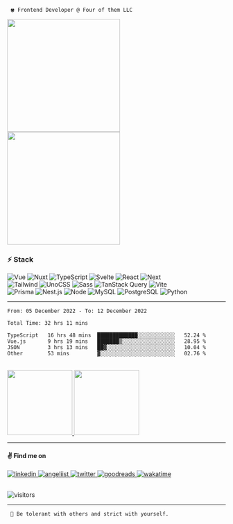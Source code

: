
     🍀️ Frontend Developer @ Four of them LLC
     
<div>
<img src="https://c.tenor.com/wD-FRmEEJ8YAAAAd/pat-a-mat-a-je-to.gif" height="260" style="display:inline-block"/>
<img src="https://thumbs.gfycat.com/GleamingMadeupCrayfish-max-1mb.gif" height="260" />
</div>




<!--
**mat2ja/mat2ja** is a ✨ _special_ ✨ repository because its `README.md` (this file) appears on your GitHub profile.

Here are some ideas to get you started:

- 🔭 I’m currently working on mc2 project
- 🌱 I’m currently learning Vue
- 👯 I’m looking to collaborate on ...
- 🤔 I’m looking for help with ...
- 💬 Ask me about ...
- 📫 How to reach me: ...
- 😄 Pronouns: ...
- ⚡ Fun fact: ...


[![Hits](https://hits.seeyoufarm.com/api/count/incr/badge.svg?url=https%3A%2F%2Fgithub.com%2Fmat2ja%2Fhit-counter&count_bg=%232ECC71&title_bg=%2327AE60&icon=&icon_color=%23E7E7E7&title=hits&edge_flat=true)](https://hits.seeyoufarm.com)

-->


### ⚡ Stack
<p>
  <img alt="Vue" src="https://img.shields.io/badge/vue-%2335495e.svg?style=for-the-badge&logo=vuedotjs&logoColor=%234FC08D" />
  <img alt="Nuxt" src="https://img.shields.io/badge/Nuxt-002E3B?style=for-the-badge&logo=nuxtdotjs&logoColor=#00DC82" />
  <img alt="TypeScript" src="https://img.shields.io/badge/-TypeScript-3178C6?style=for-the-badge&logo=typescript&logoColor=white" /> 
  <img alt="Svelte" src="https://img.shields.io/badge/svelte-%23f1413d.svg?style=for-the-badge&logo=svelte&logoColor=white" />
  <img alt="React" src="https://img.shields.io/badge/react-%2323272F.svg?style=for-the-badge&logo=react&logoColor=%2361DAFB" />
  <img alt="Next" src="https://img.shields.io/badge/Next-black?style=for-the-badge&logo=next.js&logoColor=white" />
  <br />
  <img alt="Tailwind" src="https://img.shields.io/badge/tailwind-%2338B2AC.svg?style=for-the-badge&logo=tailwind-css&logoColor=white" />
  <img alt="UnoCSS" src="https://img.shields.io/badge/unocss-333333.svg?style=for-the-badge&logo=unocss&logoColor=white" />
  <img alt="Sass" src="https://img.shields.io/badge/Sass-hotpink.svg?style=for-the-badge&logo=SASS&logoColor=white" />
  <img alt="TanStack Query" src="https://img.shields.io/badge/TanStack%20Query-FF4154?style=for-the-badge&logo=react%20query&logoColor=white" />
  <img alt="Vite" src="https://img.shields.io/badge/-Vite-646CFF?style=for-the-badge&logo=vite&logoColor=white" />
  <br />
  <img alt="Prisma" src="https://img.shields.io/badge/Prisma-5967D8?style=for-the-badge&logo=Prisma&logoColor=white" />  
  <img alt="Nest.js" src="https://img.shields.io/badge/nest-%23E0234E.svg?style=for-the-badge&logo=nestjs&logoColor=white" />
  <img alt="Node" src="https://img.shields.io/badge/node-6DA55F?style=for-the-badge&logo=node.js&logoColor=white" />  
  <img alt="MySQL" src="https://img.shields.io/badge/-MySQL-4479A1?style=for-the-badge&logo=mysql&logoColor=white" />
  <img alt="PostgreSQL" src="https://img.shields.io/badge/-Postgres-4169E1?style=for-the-badge&logo=postgresql&logoColor=white" />
  <img alt="Python" src="https://img.shields.io/badge/-Python-4C8BBE?style=for-the-badge&logo=python&logoColor=white" />
</p>

---

<!--### 📊 Weekly development breakdown-->
<!--START_SECTION:waka-->

```text
From: 05 December 2022 - To: 12 December 2022

Total Time: 32 hrs 11 mins

TypeScript   16 hrs 48 mins  █████████████░░░░░░░░░░░░   52.24 %
Vue.js       9 hrs 19 mins   ███████▒░░░░░░░░░░░░░░░░░   28.95 %
JSON         3 hrs 13 mins   ██▓░░░░░░░░░░░░░░░░░░░░░░   10.04 %
Other        53 mins         ▓░░░░░░░░░░░░░░░░░░░░░░░░   02.76 %
```

<!--END_SECTION:waka-->

<!--<p>
  <img src="https://wakatime.com/share/@mat2ja/9b7d27c9-27c9-447b-ae82-a196bbb2539e.svg" height="500">
</p>-->

<br />

<a href="https://github.com/mat2ja/">
 <img height="150" src="https://github-readme-stats.vercel.app/api/wakatime?username=matijao&hide_border=true&theme=shades-of-purple&layout=compact&langs_count=8&hide_title=true" />
</a>
<a href="https://github.com/mat2ja/">
  <img height="150" src="https://github-readme-stats.vercel.app/api?username=mat2ja&count_private=true&include_all_commits=true&show_icons=true&hide_border=true&theme=shades-of-purple&layout=compact&hide_rank=true&hide_title=true" />
</a>

---

#### ✌️ Find me on

<div>
    <a href="https://www.linkedin.com/in/matijao/" target="_blank">
    <img alt="linkedin" src="https://img.shields.io/badge/linkedin-%230077B5.svg?style=for-the-badge&logo=linkedin&logoColor=white" />
</a>
<a href="https://angel.co/u/matijao" target="_blank">
    <img alt="angeliist" src="https://img.shields.io/badge/AngelList-%23D4D4D4.svg?style=for-the-badge&logo=AngelList&logoColor=black" />
</a>
<a href="https://twitter.com/matijao_" target="_blank">
    <img alt="twitter" src="https://img.shields.io/badge/twitter_-%231DA1F2.svg?style=for-the-badge&logo=Twitter&logoColor=white" />
</a>
<a href="https://www.goodreads.com/matijao" target="_blank">
    <img alt="goodreads" src="https://img.shields.io/badge/Goodreads-F3F1EA?style=for-the-badge&logo=goodreads&logoColor=372213" />
</a>
<a href="https://wakatime.com/@matijao" target="_blank">
    <img alt="wakatime" src="https://wakatime.com/badge/user/73d09cdf-c9fc-423b-9f1d-ff77f6d291da.svg?style=for-the-badge" />
</a>
</div>

<br />

![visitors](https://visitor-badge.glitch.me/badge?page_id=mat2ja&right_color=lightgrey)

---

     🗿 Be tolerant with others and strict with yourself.

